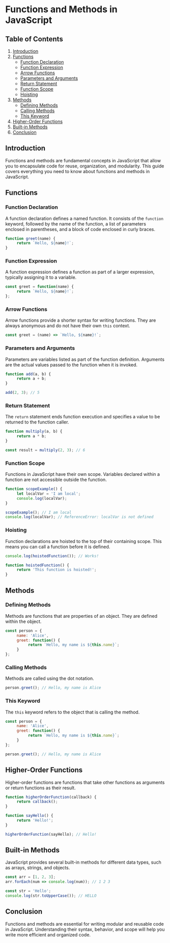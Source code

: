 # Functions and Methods in JavaScript

## Table of Contents
1. [Introduction](#introduction)
2. [Functions](#functions)
    - [Function Declaration](#function-declaration)
    - [Function Expression](#function-expression)
    - [Arrow Functions](#arrow-functions)
    - [Parameters and Arguments](#parameters-and-arguments)
    - [Return Statement](#return-statement)
    - [Function Scope](#function-scope)
    - [Hoisting](#hoisting)
3. [Methods](#methods)
    - [Defining Methods](#defining-methods)
    - [Calling Methods](#calling-methods)
    - [This Keyword](#this-keyword)
4. [Higher-Order Functions](#higher-order-functions)
5. [Built-in Methods](#built-in-methods)
6. [Conclusion](#conclusion)

## Introduction
Functions and methods are fundamental concepts in JavaScript that allow you to encapsulate code for reuse, organization, and modularity. This guide covers everything you need to know about functions and methods in JavaScript.

## Functions

### Function Declaration
A function declaration defines a named function. It consists of the `function` keyword, followed by the name of the function, a list of parameters enclosed in parentheses, and a block of code enclosed in curly braces.

```javascript
function greet(name) {
     return `Hello, ${name}!`;
}
```

### Function Expression
A function expression defines a function as part of a larger expression, typically assigning it to a variable.

```javascript
const greet = function(name) {
     return `Hello, ${name}!`;
};
```

### Arrow Functions
Arrow functions provide a shorter syntax for writing functions. They are always anonymous and do not have their own `this` context.

```javascript
const greet = (name) => `Hello, ${name}!`;
```

### Parameters and Arguments
Parameters are variables listed as part of the function definition. Arguments are the actual values passed to the function when it is invoked.

```javascript
function add(a, b) {
     return a + b;
}

add(2, 3); // 5
```

### Return Statement
The `return` statement ends function execution and specifies a value to be returned to the function caller.

```javascript
function multiply(a, b) {
     return a * b;
}

const result = multiply(2, 3); // 6
```

### Function Scope
Functions in JavaScript have their own scope. Variables declared within a function are not accessible outside the function.

```javascript
function scopeExample() {
     let localVar = 'I am local';
     console.log(localVar);
}

scopeExample(); // I am local
console.log(localVar); // ReferenceError: localVar is not defined
```

### Hoisting
Function declarations are hoisted to the top of their containing scope. This means you can call a function before it is defined.

```javascript
console.log(hoistedFunction()); // Works!

function hoistedFunction() {
     return 'This function is hoisted!';
}
```

## Methods

### Defining Methods
Methods are functions that are properties of an object. They are defined within the object.

```javascript
const person = {
     name: 'Alice',
     greet: function() {
          return `Hello, my name is ${this.name}`;
     }
};
```

### Calling Methods
Methods are called using the dot notation.

```javascript
person.greet(); // Hello, my name is Alice
```

### This Keyword
The `this` keyword refers to the object that is calling the method.

```javascript
const person = {
     name: 'Alice',
     greet: function() {
          return `Hello, my name is ${this.name}`;
     }
};

person.greet(); // Hello, my name is Alice
```

## Higher-Order Functions
Higher-order functions are functions that take other functions as arguments or return functions as their result.

```javascript
function higherOrderFunction(callback) {
     return callback();
}

function sayHello() {
     return 'Hello!';
}

higherOrderFunction(sayHello); // Hello!
```

## Built-in Methods
JavaScript provides several built-in methods for different data types, such as arrays, strings, and objects.

```javascript
const arr = [1, 2, 3];
arr.forEach(num => console.log(num)); // 1 2 3

const str = 'Hello';
console.log(str.toUpperCase()); // HELLO
```

## Conclusion
Functions and methods are essential for writing modular and reusable code in JavaScript. Understanding their syntax, behavior, and scope will help you write more efficient and organized code.